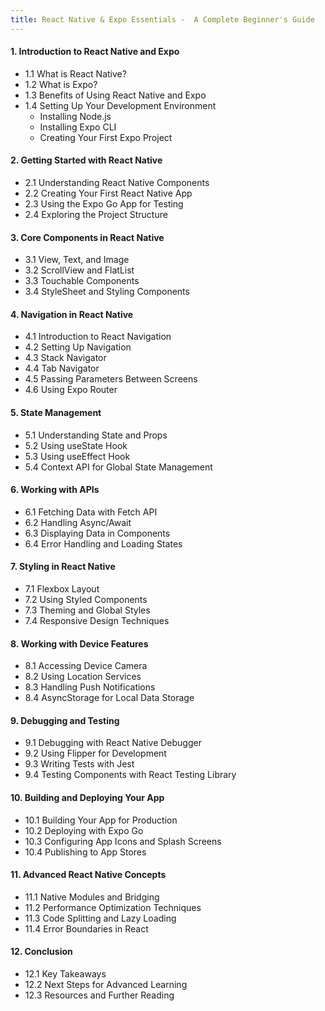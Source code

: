 ```yaml
---
title: React Native & Expo Essentials -  A Complete Beginner's Guide
--- 
```

#### **1. Introduction to React Native and Expo**
   - 1.1 What is React Native?
   - 1.2 What is Expo?
   - 1.3 Benefits of Using React Native and Expo
   - 1.4 Setting Up Your Development Environment
     - Installing Node.js
     - Installing Expo CLI
     - Creating Your First Expo Project

#### **2. Getting Started with React Native**
   - 2.1 Understanding React Native Components
   - 2.2 Creating Your First React Native App
   - 2.3 Using the Expo Go App for Testing
   - 2.4 Exploring the Project Structure

#### **3. Core Components in React Native**
   - 3.1 View, Text, and Image
   - 3.2 ScrollView and FlatList
   - 3.3 Touchable Components
   - 3.4 StyleSheet and Styling Components

#### **4. Navigation in React Native**
   - 4.1 Introduction to React Navigation
   - 4.2 Setting Up Navigation
   - 4.3 Stack Navigator
   - 4.4 Tab Navigator
   - 4.5 Passing Parameters Between Screens
   - 4.6 Using Expo Router

#### **5. State Management**
   - 5.1 Understanding State and Props
   - 5.2 Using useState Hook
   - 5.3 Using useEffect Hook
   - 5.4 Context API for Global State Management

#### **6. Working with APIs**
   - 6.1 Fetching Data with Fetch API
   - 6.2 Handling Async/Await
   - 6.3 Displaying Data in Components
   - 6.4 Error Handling and Loading States

#### **7. Styling in React Native**
   - 7.1 Flexbox Layout
   - 7.2 Using Styled Components
   - 7.3 Theming and Global Styles
   - 7.4 Responsive Design Techniques

#### **8. Working with Device Features**
   - 8.1 Accessing Device Camera
   - 8.2 Using Location Services
   - 8.3 Handling Push Notifications
   - 8.4 AsyncStorage for Local Data Storage

#### **9. Debugging and Testing**
   - 9.1 Debugging with React Native Debugger
   - 9.2 Using Flipper for Development
   - 9.3 Writing Tests with Jest
   - 9.4 Testing Components with React Testing Library

#### **10. Building and Deploying Your App**
   - 10.1 Building Your App for Production
   - 10.2 Deploying with Expo Go
   - 10.3 Configuring App Icons and Splash Screens
   - 10.4 Publishing to App Stores

#### **11. Advanced React Native Concepts**
   - 11.1 Native Modules and Bridging
   - 11.2 Performance Optimization Techniques
   - 11.3 Code Splitting and Lazy Loading
   - 11.4 Error Boundaries in React

#### **12. Conclusion**
   - 12.1 Key Takeaways
   - 12.2 Next Steps for Advanced Learning
   - 12.3 Resources and Further Reading

